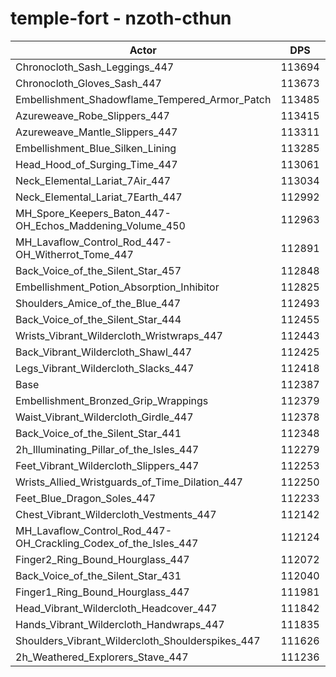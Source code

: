 # temple-fort - nzoth-cthun
| Actor | DPS | Increase |
|---|:---:|:---:|
|Chronocloth_Sash_Leggings_447|113694|1.16%|
|Chronocloth_Gloves_Sash_447|113673|1.14%|
|Embellishment_Shadowflame_Tempered_Armor_Patch|113485|0.98%|
|Azureweave_Robe_Slippers_447|113415|0.91%|
|Azureweave_Mantle_Slippers_447|113311|0.82%|
|Embellishment_Blue_Silken_Lining|113285|0.80%|
|Head_Hood_of_Surging_Time_447|113061|0.60%|
|Neck_Elemental_Lariat_7Air_447|113034|0.58%|
|Neck_Elemental_Lariat_7Earth_447|112992|0.54%|
|MH_Spore_Keepers_Baton_447-OH_Echos_Maddening_Volume_450|112963|0.51%|
|MH_Lavaflow_Control_Rod_447-OH_Witherrot_Tome_447|112891|0.45%|
|Back_Voice_of_the_Silent_Star_457|112848|0.41%|
|Embellishment_Potion_Absorption_Inhibitor|112825|0.39%|
|Shoulders_Amice_of_the_Blue_447|112493|0.09%|
|Back_Voice_of_the_Silent_Star_444|112455|0.06%|
|Wrists_Vibrant_Wildercloth_Wristwraps_447|112443|0.05%|
|Back_Vibrant_Wildercloth_Shawl_447|112425|0.03%|
|Legs_Vibrant_Wildercloth_Slacks_447|112418|0.03%|
|Base|112387|0.00%|
|Embellishment_Bronzed_Grip_Wrappings|112379|-0.01%|
|Waist_Vibrant_Wildercloth_Girdle_447|112378|-0.01%|
|Back_Voice_of_the_Silent_Star_441|112348|-0.03%|
|2h_Illuminating_Pillar_of_the_Isles_447|112279|-0.10%|
|Feet_Vibrant_Wildercloth_Slippers_447|112253|-0.12%|
|Wrists_Allied_Wristguards_of_Time_Dilation_447|112250|-0.12%|
|Feet_Blue_Dragon_Soles_447|112233|-0.14%|
|Chest_Vibrant_Wildercloth_Vestments_447|112142|-0.22%|
|MH_Lavaflow_Control_Rod_447-OH_Crackling_Codex_of_the_Isles_447|112124|-0.23%|
|Finger2_Ring_Bound_Hourglass_447|112072|-0.28%|
|Back_Voice_of_the_Silent_Star_431|112040|-0.31%|
|Finger1_Ring_Bound_Hourglass_447|111981|-0.36%|
|Head_Vibrant_Wildercloth_Headcover_447|111842|-0.48%|
|Hands_Vibrant_Wildercloth_Handwraps_447|111835|-0.49%|
|Shoulders_Vibrant_Wildercloth_Shoulderspikes_447|111626|-0.68%|
|2h_Weathered_Explorers_Stave_447|111236|-1.02%|
